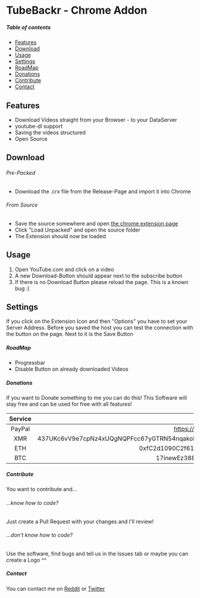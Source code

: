 # TubeBackr - Chrome Addon


##### Table of contents
* [Features](#features)
* [Download](#download)
* [Usage](#usage)
* [Settings](#settings)
* [RoadMap](#RoadMap)
* [Donations](#donations)
* [Contribute](#contribute)
* [Contact](#contact)

## Features
* Download Videos straight from your Browser - to your DataServer
* youtube-dl support
* Saving the videos structured
* Open Source

## Download
###### Pre-Packed
* Download the .crx file from the Release-Page and import it into Chrome

###### From Source
* Save the source somewhere and open [the chrome extension page](chrome://extensions)
* Click "Load Unpacked" and open the source folder
* The Extension should now be loaded

## Usage

1. Open YouTube.com and click on a video
2. A new Download-Button should appear next to the subscribe button
3. If there is no Download Button please reload the page. This is a known bug :(

## Settings

If you click on the Extension Icon and then "Options" you have to set your Server Address.
Before you saved the host you can test the connection with the button on the page. Next to it is the Save Button


##### RoadMap
* Progressbar
* Disable Button on already downloaded Videos

##### Donations
If you want to Donate something to me you can do this! This Software will stay free and can be used for free with all features!

|Service|Address|
|:-----:|:-----:|
|PayPal|https://paypal.me/dunklesToast|
|XMR|437UKc6vV9e7cpNz4xUQgNQPFcc67yGTRN54nqakoBYRQ3rm8KyLTBaW5QPyaLsV3mWy6gMTw5YzuQnZT6ecUmim3ihh8th|
|ETH|0xfC2d1090C2f61E4da2F554DA16F624A9638Ab1F9|
|BTC|17inewEz388x6W4ecudGhA2dJTt9Fy9qB7|

##### Contribute
You want to contribute and...

###### ...know how to code?
Just create a Pull Request with your changes and I'll review!

###### ...don't know how to code?
Use the software, find bugs and tell us in the Issues tab or maybe you can create a Logo ^^


##### Contact
You can contact me on [Reddit](https://reddit.com/u/dunklesToast) or [Twitter](https://twitter.com/dunklesToast)